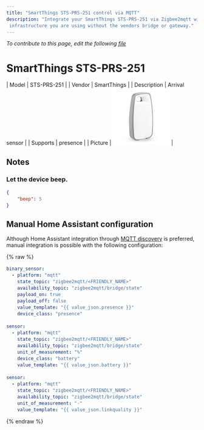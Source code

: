 ```yaml
---
title: "SmartThings STS-PRS-251 control via MQTT"
description: "Integrate your SmartThings STS-PRS-251 via Zigbee2mqtt with whatever smart home
 infrastructure you are using without the vendors bridge or gateway."
---
```


*To contribute to this page, edit the following
[file](https://github.com/Koenkk/zigbee2mqtt.io/blob/master/docs/devices/STS-PRS-251.md)*

# SmartThings STS-PRS-251

| Model | STS-PRS-251  |
| Vendor  | SmartThings  |
| Description | Arrival sensor |
| Supports | presence |
| Picture | ![SmartThings STS-PRS-251](../images/devices/STS-PRS-251.jpg) |

## Notes


### Let the device beep.
```json
{
    "beep": 5
}
```


## Manual Home Assistant configuration
Although Home Assistant integration through [MQTT discovery](../integration/home_assistant) is preferred,
manual integration is possible with the following configuration:


{% raw %}
```yaml
binary_sensor:
  - platform: "mqtt"
    state_topic: "zigbee2mqtt/<FRIENDLY_NAME>"
    availability_topic: "zigbee2mqtt/bridge/state"
    payload_on: true
    payload_off: false
    value_template: "{{ value_json.presence }}"
    device_class: "presence"

sensor:
  - platform: "mqtt"
    state_topic: "zigbee2mqtt/<FRIENDLY_NAME>"
    availability_topic: "zigbee2mqtt/bridge/state"
    unit_of_measurement: "%"
    device_class: "battery"
    value_template: "{{ value_json.battery }}"

sensor:
  - platform: "mqtt"
    state_topic: "zigbee2mqtt/<FRIENDLY_NAME>"
    availability_topic: "zigbee2mqtt/bridge/state"
    unit_of_measurement: "-"
    value_template: "{{ value_json.linkquality }}"
```
{% endraw %}


